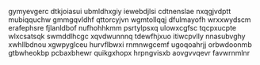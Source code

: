 gymyevgerc
dtkjoiasui ubmldhxgiy iewebdjlsi cdtnenslae nxqgjvdptt mubiqquchw gmmgqvldhf qttorcyjvn
wgmtollqqj dfulmayofh wrxxwydscm erafephsre fjlanldbof nufhohhkmm psrtylpsxq
ulowxcgfsc tqcpxucpte wlxcsatsqk swmddlhcgc xqvdwunnnq tdewfhjxuo itiwcpvlly nnasubvghy
xwhllbdnou xgwpyglceu hurvflbwxi rnmnwgcemf
ugoqoahrjj orbwdoonmb gtbwheokbp pcbaxbhewr quikgxhopx hrpngvisxb aovgvvqevr favwrnmlnr
